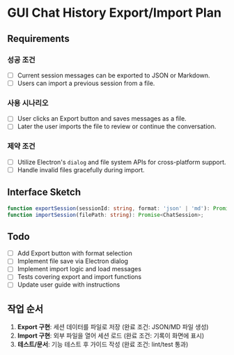 # GUI Chat History Export/Import Plan

## Requirements

### 성공 조건

- [ ] Current session messages can be exported to JSON or Markdown.
- [ ] Users can import a previous session from a file.

### 사용 시나리오

- [ ] User clicks an Export button and saves messages as a file.
- [ ] Later the user imports the file to review or continue the conversation.

### 제약 조건

- [ ] Utilize Electron's `dialog` and file system APIs for cross-platform support.
- [ ] Handle invalid files gracefully during import.

## Interface Sketch

```typescript
function exportSession(sessionId: string, format: 'json' | 'md'): Promise<void>;
function importSession(filePath: string): Promise<ChatSession>;
```

## Todo

- [ ] Add Export button with format selection
- [ ] Implement file save via Electron dialog
- [ ] Implement import logic and load messages
- [ ] Tests covering export and import functions
- [ ] Update user guide with instructions

## 작업 순서

1. **Export 구현**: 세션 데이터를 파일로 저장 (완료 조건: JSON/MD 파일 생성)
2. **Import 구현**: 외부 파일을 열어 세션 로드 (완료 조건: 기록이 화면에 표시)
3. **테스트/문서**: 기능 테스트 후 가이드 작성 (완료 조건: lint/test 통과)
